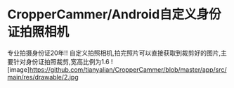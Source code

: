 # CropperCammer/Android自定义身份证拍照相机 
专业拍摄身份证20年!!
自定义拍照相机,拍完照片可以直接获取到裁剪好的图片,主要针对身份证拍照裁剪,宽高比例为1.6
![image]https://github.com/tianyalian/CropperCammer/blob/master/app/src/main/res/drawable/2.jpg
